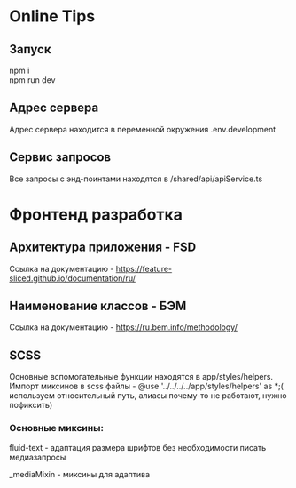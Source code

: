 # Online Tips

## Запуск 
npm i  
npm run dev

## Адрес сервера
Адрес сервера находится в переменной окружения .env.development

## Сервис запросов 
Все запросы с энд-поинтами находятся в /shared/api/apiService.ts

# Фронтенд разработка

## Архитектура приложения - FSD
Ссылка на документацию - https://feature-sliced.github.io/documentation/ru/

## Наименование классов - БЭМ
Ссылка на документацию - https://ru.bem.info/methodology/

## SCSS
Основные вспомогательные функции находятся в app/styles/helpers.
Импорт миксинов в scss файлы - @use '../../../../app/styles/helpers' as *;( используем относительный путь, алиасы почему-то не работают, нужно пофиксить)

### Основные миксины:

fluid-text - адаптация размера шрифтов без необходимости писать медиазапросы

_mediaMixin - миксины для адаптива


